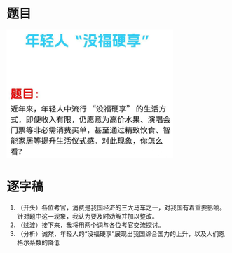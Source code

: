 # 题目

![image-20250523163219743](https://raw.githubusercontent.com/jinxiao-netpig/user-image/master/imgs/202505231632785.png)

# 逐字稿

1. （开头）各位考官，消费是我国经济的三大马车之一，对我国有着重要影响。针对题中这一现象，我认为要及时劝解并加以整改。
2. （过渡）接下来，我将用两个词与各位考官交流探讨。
3. （分析）诚然，年轻人的“没福硬享”展现出我国综合国力的上升，以及人们恩格尔系数的降低